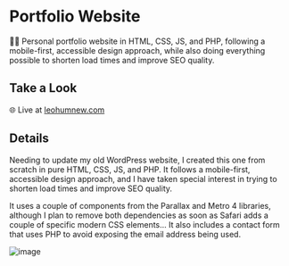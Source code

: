# Portfolio Website
 🧑‍💻 Personal portfolio website in HTML, CSS, JS, and PHP, following a mobile-first, accessible design approach, while also doing everything possible to shorten load times and improve SEO quality.

## Take a Look
 🌐 Live at [leohumnew.com](https://leohumnew.com)
 
## Details
Needing to update my old WordPress website, I created this one from scratch in pure HTML, CSS, JS, and PHP. It follows a mobile-first, accessible design approach, and I have taken special interest in trying to shorten load times and improve SEO quality.

It uses a couple of components from the Parallax and Metro 4 libraries, although I plan to remove both dependencies as soon as Safari adds a couple of specific modern CSS elements...
It also includes a contact form that uses PHP to avoid exposing the email address being used.


![image](https://github.com/leohumnew/portfolio-website/assets/39741041/01085c98-b167-415c-99dd-d059cb60ea93)
